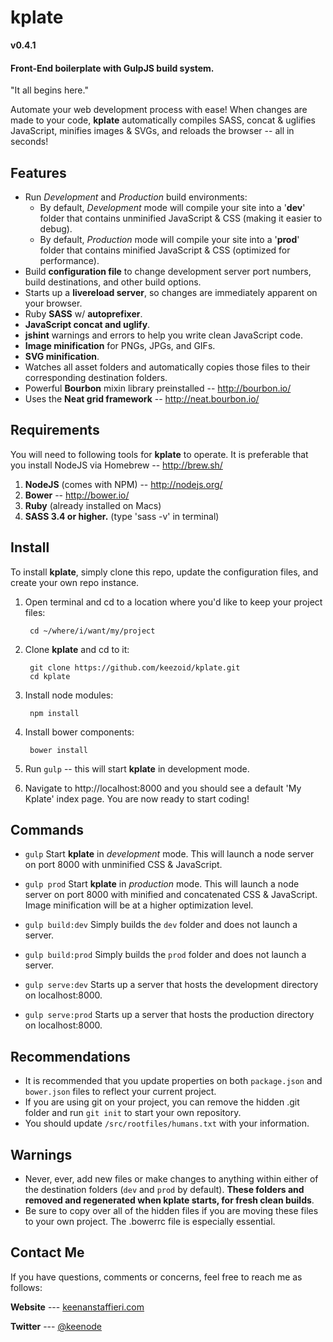 # kplate

**v0.4.1**

#### Front-End boilerplate with GulpJS build system.

"It all begins here."

Automate your web development process with ease! When changes are made to your code, **kplate** automatically compiles SASS, concat & uglifies JavaScript, minifies images & SVGs, and reloads the browser -- all in seconds!

## Features
* Run *Development* and *Production* build environments:
    * By default, *Development* mode will compile your site into a '**dev**' folder that contains unminified JavaScript & CSS (making it easier to debug).
    * By default, *Production* mode will compile your site into a '**prod**' folder that contains minified JavaScript & CSS (optimized for performance).
* Build **configuration file** to change development server port numbers, build destinations, and other build options.
* Starts up a **livereload server**, so changes are immediately apparent on your browser.
* Ruby **SASS** w/ **autoprefixer**.
* **JavaScript concat and uglify**.
* **jshint** warnings and errors to help you write clean JavaScript code.
* **Image minification** for PNGs, JPGs, and GIFs.
* **SVG minification**.
* Watches all asset folders and automatically copies those files to their corresponding destination folders.
* Powerful **Bourbon** mixin library preinstalled -- http://bourbon.io/
* Uses the **Neat grid framework** -- http://neat.bourbon.io/

## Requirements
You will need to following tools for **kplate** to operate. It is preferable that you install NodeJS via Homebrew -- http://brew.sh/

1. **NodeJS** (comes with NPM) -- http://nodejs.org/
2. **Bower** -- http://bower.io/
3. **Ruby** (already installed on Macs)
4. **SASS 3.4 or higher.** (type 'sass -v' in terminal)

## Install
To install **kplate**, simply clone this repo, update the configuration files, and create your own repo instance. 

1. Open terminal and cd to a location where you'd like to keep your project files:

        cd ~/where/i/want/my/project

2. Clone **kplate** and cd to it:


        git clone https://github.com/keezoid/kplate.git
        cd kplate

3. Install node modules:


        npm install

4. Install bower components:

        bower install

5. Run `gulp` -- this will start **kplate** in development mode.

6. Navigate to http://localhost:8000 and you should see a default 'My Kplate' index page. You are now ready to start coding!

## Commands

* `gulp`
    Start **kplate** in *development* mode. This will launch a node server on port 8000 with unminified CSS & JavaScript.

* `gulp prod`
    Start **kplate** in *production* mode. This will launch a node server on port 8000 with minified and concatenated CSS & JavaScript. Image minification will be at a higher optimization level.

* `gulp build:dev`
    Simply builds the `dev` folder and does not launch a server.

* `gulp build:prod`
    Simply builds the `prod` folder and does not launch a server.

* `gulp serve:dev`
    Starts up a server that hosts the development directory on localhost:8000.

* `gulp serve:prod`
    Starts up a server that hosts the production directory on localhost:8000.

## Recommendations
* It is recommended that you update properties on both `package.json` and `bower.json` files to reflect your current project.
* If you are using git on your project, you can remove the hidden .git folder and run `git init` to start your own repository.
* You should update `/src/rootfiles/humans.txt` with your information.

## Warnings
* Never, ever, add new files or make changes to anything within either of the destination folders (`dev` and `prod` by default). **These folders and removed and regenerated when kplate starts, for fresh clean builds**.
* Be sure to copy over all of the hidden files if you are moving these files to your own project. The .bowerrc file is especially essential.

## Contact Me
If you have questions, comments or concerns, feel free to reach me as follows:

**Website** --- [keenanstaffieri.com](http://keenanstaffieri.com)

**Twitter** --- [@keenode](https://twitter.com/keenode)
